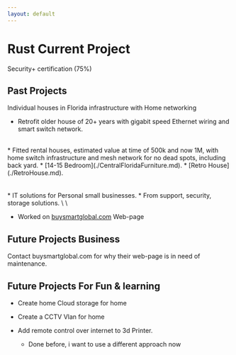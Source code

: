 ```yaml
---
layout: default
---
```




# Rust Current Project

Security+ certification (75%)


## Past Projects

Individual houses in Florida infrastructure with Home networking
 * Retrofit older house of 20+ years with gigabit speed Ethernet wiring and smart switch network.
<br />
 * Fitted rental houses, estimated value at time of 500k and now 1M, with home switch infrastructure and mesh network for no dead spots, including back yard.
    *   [14-15 Bedroom](./CentralFloridaFurniture.md).
    *   [Retro House](./RetroHouse.md).
<br />
<br />
<br />
 * IT solutions for Personal small businesses.
    *  From support, security, storage solutions.
\
  \
   
* Worked on [buysmartglobal.com](./https://buysmartglobal.com/buysmart/) Web-page


## Future Projects Business
 Contact buysmartglobal.com for why their web-page is in need of maintenance.

  
## Future Projects For Fun & learning
- Create home Cloud storage for home
  
- Create a CCTV Vlan for home
  
- Add remote control over internet to 3d Printer.
  - Done before, i want to use a different approach now 


